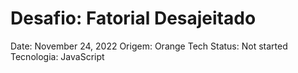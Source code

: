 # Desafio: Fatorial Desajeitado

Date: November 24, 2022
Origem: Orange Tech
Status: Not started
Tecnologia: JavaScript